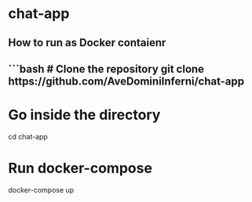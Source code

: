 <h1>chat-app</h1>
<h2>How to run as Docker contaienr<h2>
```bash
 # Clone the repository
git clone https://github.com/AveDominiInferni/chat-app

# Go inside the directory
cd chat-app

# Run docker-compose
docker-compose up
```
